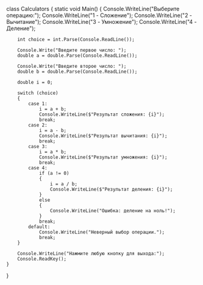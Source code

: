 class Calculators
{
    static void Main()
    {
        Console.WriteLine("Выберите операцию:");
        Console.WriteLine("1 - Сложение");
        Console.WriteLine("2 - Вычитание");
        Console.WriteLine("3 - Умножение");
        Console.WriteLine("4 - Деление");

        int choice = int.Parse(Console.ReadLine());

        Console.Write("Введите первое число: ");
        double a = double.Parse(Console.ReadLine());

        Console.Write("Введите второе число: ");
        double b = double.Parse(Console.ReadLine());

        double i = 0;

        switch (choice)
        {
            case 1:
                i = a + b;
                Console.WriteLine($"Результат сложения: {i}");
                break;
            case 2:
                i = a - b;
                Console.WriteLine($"Результат вычитания: {i}");
                break;
            case 3:
                i = a * b;
                Console.WriteLine($"Результат умножения: {i}");
                break;
            case 4:
                if (a != 0)
                {
                    i = a / b;
                    Console.WriteLine($"Результат деления: {i}");
                }
                else
                {
                    Console.WriteLine("Ошибка: деление на ноль!");
                }
                break;
            default:
                Console.WriteLine("Неверный выбор операции.");
                break;
        }

        Console.WriteLine("Нажмите любую кнопку для выхода:");
        Console.ReadKey();
    }
}
